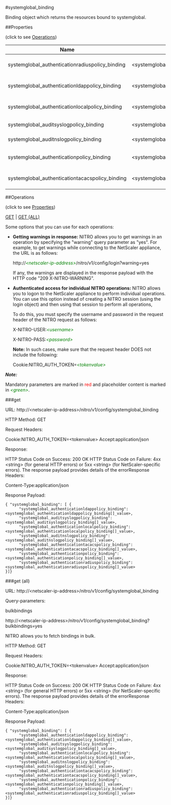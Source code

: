 #systemglobal_binding

Binding object which returns the resources bound to systemglobal.


##Properties 
<span>(click to see [Operations](#operations))</span>


<table><thead><tr><th>Name</th><th> Data Type</th><th> Permissions</th><th>Description</th></tr></thead><tbody><tr><td>systemglobal_authenticationradiuspolicy_binding</td><td>&lt;systemglobal_authenticationradiuspolicy_binding[]></td><td>Read-only</td><td>authenticationradiuspolicy that can be bound to systemglobal.</td><tr><tr><td>systemglobal_authenticationldappolicy_binding</td><td>&lt;systemglobal_authenticationldappolicy_binding[]></td><td>Read-only</td><td>authenticationldappolicy that can be bound to systemglobal.</td><tr><tr><td>systemglobal_authenticationlocalpolicy_binding</td><td>&lt;systemglobal_authenticationlocalpolicy_binding[]></td><td>Read-only</td><td>authenticationlocalpolicy that can be bound to systemglobal.</td><tr><tr><td>systemglobal_auditsyslogpolicy_binding</td><td>&lt;systemglobal_auditsyslogpolicy_binding[]></td><td>Read-only</td><td>auditsyslogpolicy that can be bound to systemglobal.</td><tr><tr><td>systemglobal_auditnslogpolicy_binding</td><td>&lt;systemglobal_auditnslogpolicy_binding[]></td><td>Read-only</td><td>auditnslogpolicy that can be bound to systemglobal.</td><tr><tr><td>systemglobal_authenticationpolicy_binding</td><td>&lt;systemglobal_authenticationpolicy_binding[]></td><td>Read-only</td><td>authenticationpolicy that can be bound to systemglobal.</td><tr><tr><td>systemglobal_authenticationtacacspolicy_binding</td><td>&lt;systemglobal_authenticationtacacspolicy_binding[]></td><td>Read-only</td><td>authenticationtacacspolicy that can be bound to systemglobal.</td><tr></tbody></table>
##Operations 
<span>(click to see [Properties](#properties))</span>


[GET](#get) | [GET (ALL)](#get-(all))


Some options that you can use for each operations:
<ul><li><p><b>Getting warnings in response:</b> NITRO allows you to get warnings in an operation by specifying the "warning" query parameter as "yes". For example, to get warnings while connecting to the NetScaler appliance, the URL is as follows:</p><p>http://<span style="color:green;font-style:italic;">&lt;netscaler-ip-address&gt;</span>/nitro/v1/config/login?warning=yes</p><p>If any, the warnings are displayed in the response payload with the HTTP code "209 X-NITRO-WARNING".</p></li><li><p><b>Authenticated access for individual NITRO operations:</b> NITRO allows you to logon to the NetScaler appliance to perform individual operations. You can use this option instead of creating a NITRO session (using the login object) and then using that session to perform all operations,</p><p>To do this, you must specify the username and password in the request header of the NITRO request as follows:</p><p>X-NITRO-USER:<span style="color:green;font-style:italic;">&lt;username&gt;</span></p><p>X-NITRO-PASS:<span style="color:green;font-style:italic;">&lt;password&gt;</span></p><p><b>Note:</b> In such cases, make sure that the request header DOES not include the following:</p><p>Cookie:NITRO_AUTH_TOKEN=<span style="color:green;font-style:italic;">&lt;tokenvalue&gt;</span></p></li></ul>



***Note:*** 
Mandatory parameters are marked in <span style="color:#FF0000;">red</span> and placeholder content is marked in <span style="color:green;font-style:italic">&lt;green&gt;</span>.

###get



URL: http://&lt;netscaler-ip-address&gt;/nitro/v1/config/systemglobal_binding
HTTP Method: GET
Request Headers:

Cookie:NITRO_AUTH_TOKEN=&lt;tokenvalue&gt;Accept:application/json

Response:
HTTP Status Code on Success: 200 OKHTTP Status Code on Failure: 4xx &lt;string&gt; (for general HTTP errors) or 5xx &lt;string&gt; (for NetScaler-specific errors). The response payload provides details of the errorResponse Headers:

Content-Type:application/json

Response Payload: ```{ "systemglobal_binding": [ {      "systemglobal_authenticationldappolicy_binding":<systemglobal_authenticationldappolicy_binding[]_value>,      "systemglobal_auditsyslogpolicy_binding":<systemglobal_auditsyslogpolicy_binding[]_value>,      "systemglobal_authenticationlocalpolicy_binding":<systemglobal_authenticationlocalpolicy_binding[]_value>,      "systemglobal_auditnslogpolicy_binding":<systemglobal_auditnslogpolicy_binding[]_value>,      "systemglobal_authenticationtacacspolicy_binding":<systemglobal_authenticationtacacspolicy_binding[]_value>,      "systemglobal_authenticationpolicy_binding":<systemglobal_authenticationpolicy_binding[]_value>,      "systemglobal_authenticationradiuspolicy_binding":<systemglobal_authenticationradiuspolicy_binding[]_value>}]}```



###get (all)



URL: http://&lt;netscaler-ip-address&gt;/nitro/v1/config/systemglobal_binding
Query-parameters:
bulkbindings
http://&lt;netscaler-ip-address&gt;/nitro/v1/config/systemglobal_binding?bulkbindings=yes
NITRO allows you to fetch bindings in bulk.



HTTP Method: GET
Request Headers:

Cookie:NITRO_AUTH_TOKEN=&lt;tokenvalue&gt;Accept:application/json

Response:
HTTP Status Code on Success: 200 OKHTTP Status Code on Failure: 4xx &lt;string&gt; (for general HTTP errors) or 5xx &lt;string&gt; (for NetScaler-specific errors). The response payload provides details of the errorResponse Headers:

Content-Type:application/json

Response Payload: ```{ "systemglobal_binding": [ {      "systemglobal_authenticationldappolicy_binding":<systemglobal_authenticationldappolicy_binding[]_value>,      "systemglobal_auditsyslogpolicy_binding":<systemglobal_auditsyslogpolicy_binding[]_value>,      "systemglobal_authenticationlocalpolicy_binding":<systemglobal_authenticationlocalpolicy_binding[]_value>,      "systemglobal_auditnslogpolicy_binding":<systemglobal_auditnslogpolicy_binding[]_value>,      "systemglobal_authenticationtacacspolicy_binding":<systemglobal_authenticationtacacspolicy_binding[]_value>,      "systemglobal_authenticationpolicy_binding":<systemglobal_authenticationpolicy_binding[]_value>,      "systemglobal_authenticationradiuspolicy_binding":<systemglobal_authenticationradiuspolicy_binding[]_value>}]}```




